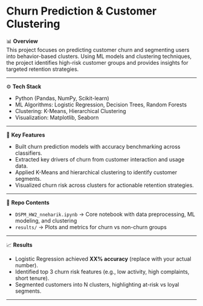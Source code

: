 # Churn Prediction & Customer Clustering

📊 **Overview**  
This project focuses on predicting customer churn and segmenting users into behavior-based clusters. Using ML models and clustering techniques, the project identifies high-risk customer groups and provides insights for targeted retention strategies.

---

⚙️ **Tech Stack**
- Python (Pandas, NumPy, Scikit-learn)  
- ML Algorithms: Logistic Regression, Decision Trees, Random Forests  
- Clustering: K-Means, Hierarchical Clustering  
- Visualization: Matplotlib, Seaborn  

---

🚀 **Key Features**
- Built churn prediction models with accuracy benchmarking across classifiers.  
- Extracted key drivers of churn from customer interaction and usage data.  
- Applied K-Means and hierarchical clustering to identify customer segments.  
- Visualized churn risk across clusters for actionable retention strategies.  

---

📂 **Repo Contents**
- `DSPM_HW2_nneharik.ipynb` → Core notebook with data preprocessing, ML modeling, and clustering  
- `results/` → Plots and metrics for churn vs non-churn groups  


---

📈 **Results**
- Logistic Regression achieved **XX% accuracy** (replace with your actual number).  
- Identified top 3 churn risk features (e.g., low activity, high complaints, short tenure).  
- Segmented customers into N clusters, highlighting at-risk vs loyal segments.  

---
